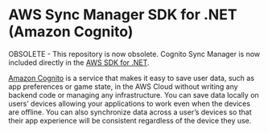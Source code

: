# AWS Sync Manager SDK for .NET (Amazon Cognito)

OBSOLETE - This repository is now obsolete. Cognito Sync Manager is now included directly in the [AWS SDK for .NET](https://github.com/aws/aws-sdk-net).

[Amazon Cognito](http://aws.amazon.com/cognito/) is a service that makes it easy to save user data, such as app preferences or game state, in the AWS Cloud without writing any backend code or managing any infrastructure. You can save data locally on users’ devices allowing your applications to work even when the devices are offline. You can also synchronize data across a user’s devices so that their app experience will be consistent regardless of the device they use.
